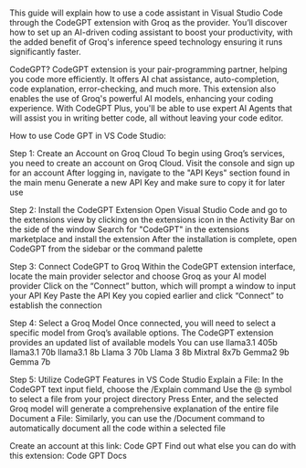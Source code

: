 #
This guide will explain how to use a code assistant in Visual Studio Code through the CodeGPT extension with Groq as the provider. You’ll discover how to set up an AI-driven coding assistant to boost your productivity, with the added benefit of Groq's inference speed technology ensuring it runs significantly faster.


CodeGPT?
CodeGPT extension is your pair-programming partner, helping you code more efficiently. It offers AI chat assistance, auto-completion, code explanation, error-checking, and much more. This extension also enables the use of Groq's powerful AI models, enhancing your coding experience. With CodeGPT Plus, you'll be able to use expert AI Agents that will assist you in writing better code, all without leaving your code editor.


How to use Code GPT in VS Code Studio:


Step 1: Create an Account on Groq Cloud
To begin using Groq’s services, you need to create an account on Groq Cloud. Visit the console and sign up for an account
After logging in, navigate to the "API Keys" section found in the main menu
Generate a new API Key and make sure to copy it for later use




Step 2: Install the CodeGPT Extension
Open Visual Studio Code and go to the extensions view by clicking on the extensions icon in the Activity Bar on the side of the window
Search for "CodeGPT" in the extensions marketplace and install the extension
After the installation is complete, open CodeGPT from the sidebar or the command palette


Step 3: Connect CodeGPT to Groq
Within the CodeGPT extension interface, locate the main provider selector and choose Groq as your AI model provider
Click on the “Connect” button, which will prompt a window to input your API Key
Paste the API Key you copied earlier and click “Connect” to establish the connection




Step 4: Select a Groq Model
Once connected, you will need to select a specific model from Groq’s available options. The CodeGPT extension provides an updated list of available models
You can use 
llama3.1 405b
llama3.1 70b
llama3.1 8b
Llama 3 70b 
Llama 3 8b 
Mixtral 8x7b
Gemma2 9b
Gemma 7b




Step 5: Utilize CodeGPT Features in VS Code Studio 
Explain a File:
In the CodeGPT text input field, choose the /Explain command
Use the @ symbol to select a file from your project directory
Press Enter, and the selected Groq model will generate a comprehensive explanation of the entire file
Document a File:
Similarly, you can use the /Document command to automatically document all the code within a selected file


Create an account at this link: Code GPT 
Find out what else you can do with this extension: Code GPT Docs 
